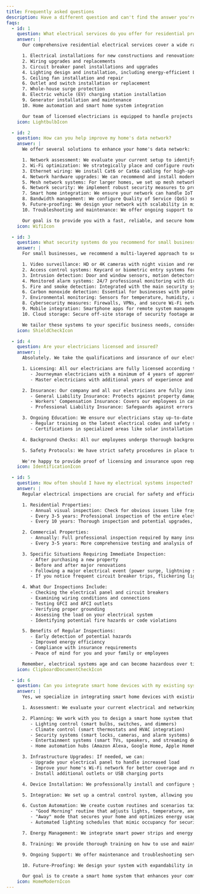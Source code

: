 ```yaml
---
title: Frequently asked questions
description: Have a different question and can't find the answer you're looking for? Reach out to our support team by using the contact form below, and we'll get back to you as soon as we can.
faqs:
  - id: 1
    question: What electrical services do you offer for residential properties?
    answer: |
      Our comprehensive residential electrical services cover a wide range of needs. We offer:

      1. Electrical installations for new constructions and renovations
      2. Wiring upgrades and replacements
      3. Circuit breaker panel installations and upgrades
      4. Lighting design and installation, including energy-efficient LED solutions
      5. Ceiling fan installation and repair
      6. Outlet and switch installation or replacement
      7. Whole-house surge protection
      8. Electric vehicle (EV) charging station installation
      9. Generator installation and maintenance
      10. Home automation and smart home system integration

      Our team of licensed electricians is equipped to handle projects of any size, from simple repairs to complete home rewiring. We prioritize safety, efficiency, and customer satisfaction in all our residential services.
    icon: LightbulbIcon

  - id: 2
    question: How can you help improve my home's data network?
    answer: |
      We offer several solutions to enhance your home's data network:

      1. Network assessment: We evaluate your current setup to identify weak spots and areas for improvement.
      2. Wi-Fi optimization: We strategically place and configure routers and extenders to maximize coverage.
      3. Ethernet wiring: We install Cat6 or Cat6a cabling for high-speed, reliable connections to key devices.
      4. Network hardware upgrades: We can recommend and install modern routers, switches, and access points.
      5. Mesh network systems: For larger homes, we set up mesh networks for seamless coverage.
      6. Network security: We implement robust security measures to protect your data and devices.
      7. Smart home integration: We ensure your network can handle IoT devices and smart home systems.
      8. Bandwidth management: We configure Quality of Service (QoS) settings to prioritize critical traffic.
      9. Future-proofing: We design your network with scalability in mind for future technological advancements.
      10. Troubleshooting and maintenance: We offer ongoing support to keep your network running smoothly.

      Our goal is to provide you with a fast, reliable, and secure home network that meets your current and future needs.
    icon: WifiIcon

  - id: 3
    question: What security systems do you recommend for small businesses?
    answer: |
      For small businesses, we recommend a multi-layered approach to security:

      1. Video surveillance: HD or 4K cameras with night vision and remote viewing capabilities.
      2. Access control systems: Keycard or biometric entry systems for restricted areas.
      3. Intrusion detection: Door and window sensors, motion detectors, and glass break detectors.
      4. Monitored alarm systems: 24/7 professional monitoring with direct police dispatch.
      5. Fire and smoke detection: Integrated with the main security system for comprehensive protection.
      6. Carbon monoxide detection: Essential for businesses with potential CO risks.
      7. Environmental monitoring: Sensors for temperature, humidity, and water leaks to protect assets.
      8. Cybersecurity measures: Firewalls, VPNs, and secure Wi-Fi networks to protect digital assets.
      9. Mobile integration: Smartphone apps for remote system management and real-time alerts.
      10. Cloud storage: Secure off-site storage of security footage and access logs.

      We tailor these systems to your specific business needs, considering factors like your industry, location, and budget. Our team provides professional installation, staff training, and ongoing support to ensure your business remains secure.
    icon: ShieldCheckIcon

  - id: 4
    question: Are your electricians licensed and insured?
    answer: |
      Absolutely. We take the qualifications and insurance of our electricians very seriously:

      1. Licensing: All our electricians are fully licensed according to state and local regulations. This includes:
         - Journeyman electricians with a minimum of 4 years of apprenticeship and passing a state exam.
         - Master electricians with additional years of experience and advanced certifications.

      2. Insurance: Our company and all our electricians are fully insured, including:
         - General Liability Insurance: Protects against property damage or injuries.
         - Workers' Compensation Insurance: Covers our employees in case of work-related injuries.
         - Professional Liability Insurance: Safeguards against errors or omissions in our work.

      3. Ongoing Education: We ensure our electricians stay up-to-date with:
         - Regular training on the latest electrical codes and safety standards.
         - Certifications in specialized areas like solar installation or smart home technology.

      4. Background Checks: All our employees undergo thorough background checks for your peace of mind.

      5. Safety Protocols: We have strict safety procedures in place to protect both our workers and clients.

      We're happy to provide proof of licensing and insurance upon request. Your safety and satisfaction are our top priorities.
    icon: IdentificationIcon

  - id: 5
    question: How often should I have my electrical systems inspected?
    answer: |
      Regular electrical inspections are crucial for safety and efficiency. Here's a comprehensive guide:

      1. Residential Properties:
         - Annual visual inspection: Check for obvious issues like frayed wires or overloaded outlets.
         - Every 3-5 years: Professional inspection of the entire electrical system.
         - Every 10 years: Thorough inspection and potential upgrades, especially for homes over 40 years old.

      2. Commercial Properties:
         - Annually: Full professional inspection required by many insurance companies and local regulations.
         - Every 3-5 years: More comprehensive testing and analysis of power quality and efficiency.

      3. Specific Situations Requiring Immediate Inspection:
         - After purchasing a new property
         - Before and after major renovations
         - Following a major electrical event (power surge, lightning strike, etc.)
         - If you notice frequent circuit breaker trips, flickering lights, or burning smells

      4. What Our Inspections Include:
         - Checking the electrical panel and circuit breakers
         - Examining wiring conditions and connections
         - Testing GFCI and AFCI outlets
         - Verifying proper grounding
         - Assessing the load on your electrical system
         - Identifying potential fire hazards or code violations

      5. Benefits of Regular Inspections:
         - Early detection of potential hazards
         - Improved energy efficiency
         - Compliance with insurance requirements
         - Peace of mind for you and your family or employees

      Remember, electrical systems age and can become hazardous over time. Regular inspections are an investment in safety and can prevent costly repairs or dangerous situations in the future.
    icon: ClipboardDocumentCheckIcon

  - id: 6
    question: Can you integrate smart home devices with my existing systems?
    answer: |
      Yes, we specialize in integrating smart home devices with existing systems. Here's how we approach smart home integration:

      1. Assessment: We evaluate your current electrical and networking infrastructure to determine compatibility and necessary upgrades.

      2. Planning: We work with you to design a smart home system that meets your needs and preferences, considering:
         - Lighting control (smart bulbs, switches, and dimmers)
         - Climate control (smart thermostats and HVAC integration)
         - Security systems (smart locks, cameras, and alarm systems)
         - Entertainment systems (smart TVs, speakers, and streaming devices)
         - Home automation hubs (Amazon Alexa, Google Home, Apple HomeKit)

      3. Infrastructure Upgrades: If needed, we can:
         - Upgrade your electrical panel to handle increased load
         - Improve your home's Wi-Fi network for better coverage and reliability
         - Install additional outlets or USB charging ports

      4. Device Installation: We professionally install and configure your chosen smart devices, ensuring they work seamlessly with your existing systems.

      5. Integration: We set up a central control system, allowing you to manage all your smart devices from a single app or voice command.

      6. Custom Automation: We create custom routines and scenarios tailored to your lifestyle, such as:
         - "Good Morning" routine that adjusts lights, temperature, and starts your coffee maker
         - "Away" mode that secures your home and optimizes energy usage when you're out
         - Automated lighting schedules that mimic occupancy for security

      7. Energy Management: We integrate smart power strips and energy monitoring devices to help you track and reduce energy consumption.

      8. Training: We provide thorough training on how to use and maintain your new smart home system.

      9. Ongoing Support: We offer maintenance and troubleshooting services to keep your smart home running smoothly.

      10. Future-Proofing: We design your system with expandability in mind, allowing for easy addition of new devices in the future.

      Our goal is to create a smart home system that enhances your comfort, security, and energy efficiency while seamlessly integrating with your existing setup and lifestyle.
    icon: HomeModernIcon
---
```

